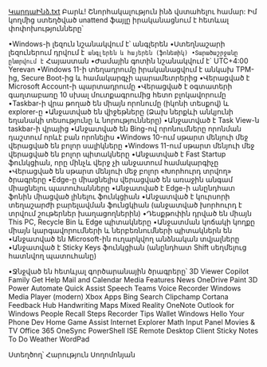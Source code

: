 [ԿարդաԻնձ.txt](https://github.com/user-attachments/files/21934322/default.txt)
Բարև! Շնորհակալություն ինձ վստահելու համար: Իմ կողմից ստեղծված unattend 
ֆայլը իրականացնում է հետևալ փոփոխությունները՝

•Windows-ի լեզուն նշանակվում է՝ անգլերեն
•Ստեղնաշարի լեզուներում դրվում է` անգլերեն և հայերեն (ֆոնետիկ)
•Տարածաշրջանը ընտրվում է` Հայաստան
•Ժամային գոտին նշանակվում է` UTC+4:00 Yerevan
•Windows 11-ի տեղադրումը իրականացվում է անկախ TPM-ից, Secure Boot-ից և համակարգչի պարամետրերից
•Վերացված է Microsoft Account-ի պարտադրումը
•Վերացված է օգտատերի գաղտաբառը 10 սխալ մուտքագրումից հետո բլոկավորումը
•Taskbar-ի վրա թողած են միայն որոնումը (իկոնի տեսքով) և explorer-ը
•Անջատված են վիջեթները (Ձախ ներքևի անկյունի եղանակի տեսությունը և նորությունները)
•Անջատված է Task View-ն taskbar-ի վրայից
•Անջատված են Bing-ով որոնումները որոնման դաշտում որևէ բան որոնելիս
•Windows 10-ում սթարտ մենյուի մեջ վերացված են բոլոր սալիկները 
•Windows 11-ում սթարտ մենյուի մեջ վերացված են բոլոր պիտակները
•Անջատված է Fast Startup ֆունկցիան, որը մինչև վերջ չի անջատում համակարգիչը
•Վերացված են սթարտ մենյուի մեջ բոլոր «Խորհուրդ տրվող» ծրագրերը
•Edge-ը միացնելիս վերացված են առաջին անգամ միացնելու պատուհանները
•Անջատված է Edge-ի անընդհատ ֆոնին միացված լինելու ֆունկցիան
•Անջատված է կուրսորի տեղաշարժի բարելավման ֆունցկիան (անջատված խորհուրդ է տրվում շութերներ խաղացողներին)
•Դեսքթոփին դրված են միայն This PC, Recycle Bin և Edge պիտակները
•Անջատման կոճակի կողքը միայն կարգավորումների և ներբեռնումների պիտակներն են
•Անջատված են Microsoft-ին ուղարկվող անձնական տվյալները
•Անջատված է Sticky Keys ֆունկցիան (անընդհատ Shift սեղմելուց հատնվող պատուհանը)

•Ջնջված են հետևյալ գործարանային ծրագրերը՝
3D Viewer
Copilot
Family
Get Help
Mail and Calendar
Media Features
News
OneDrive
Paint 3D
Power Automate
Quick Assist
Speech
Teams
Voice Recorder
Windows Media Player (modern)
Xbox Apps
Bing Search
Clipchamp
Cortana
Feedback Hub
Handwriting
Maps
Mixed Reality
OneNote
Outlook for Windows
People
Recall
Steps Recorder
Tips
Wallet
Windows Hello
Your Phone
Dev Home
Game Assist
Internet Explorer
Math Input Panel
Movies & TV
Office 365
OneSync
PowerShell ISE
Remote Desktop Client
Sticky Notes
To Do
Weather
WordPad

Ստեղծող՝ Հարություն Սողոմոնյան
